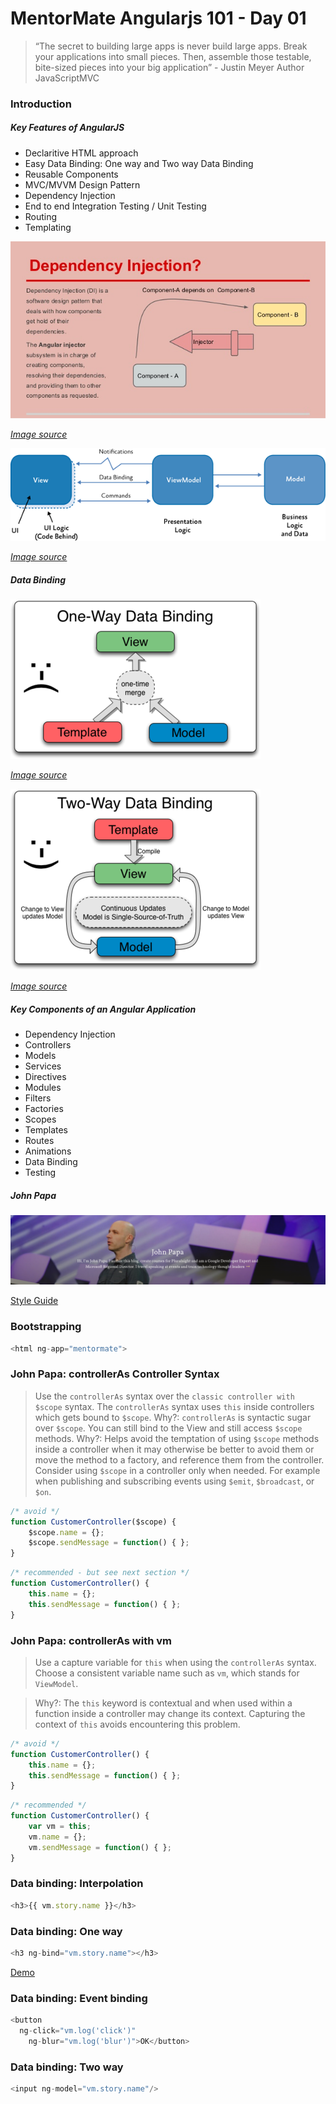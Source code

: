 # MentorMate Angularjs 101 - Day 01

> “The secret to building large apps is never build large apps. Break your applications into small pieces. Then, assemble those testable, bite-sized pieces into your big application” - Justin Meyer Author JavaScriptMVC

### Introduction

##### Key Features of AngularJS
 - Declaritive HTML approach
 - Easy Data Binding: One way and Two way Data Binding
 - Reusable Components
 - MVC/MVVM Design Pattern
 - Dependency Injection
 - End to end Integration Testing / Unit Testing
 - Routing
 - Templating

![Dependency-Injection](Images/Dependency-Injection.jpg "Dependency Injection")

[*Image source*](http://image.slidesharecdn.com/allaboutangularjs-final-150516180153-lva1-app6891/95/angularjs-for-beginners-90-discount-coupon-httpswwwudemycomangularjsforbeginnerscouponcodeslideshare-36-638.jpg?cb=1431799841)


![MVVM](Images/ModelViewViewModel.png "MVVM")

[*Image source*](https://i-msdn.sec.s-msft.com/dynimg/IC448690.png)

##### Data Binding

![One-way data binding](Images/One_Way_Data_Binding.png "Data binding")

[*Image source*](https://docs.angularjs.org/guide/databinding)

![Two-way data binding](Images/Two_Way_Data_Binding.png "Data binding")

[*Image source*](https://docs.angularjs.org/guide/databinding)

##### Key Components of an Angular Application
 - Dependency Injection
 - Controllers
 - Models
 - Services
 - Directives
 - Modules
 - Filters
 - Factories
 - Scopes
 - Templates
 - Routes 
 - Animations 
 - Data Binding 
 - Testing 

##### John Papa

![John Papa](Images/john-papa.png "John Papa")

[Style Guide](https://github.com/johnpapa/angular-styleguide/blob/master/a1/README.md)

### Bootstrapping

```javascript
<html ng-app="mentormate">
```

### John Papa: controllerAs Controller Syntax

> Use the `controllerAs` syntax over the `classic controller with $scope` syntax.
> The `controllerAs` syntax uses `this` inside controllers which gets bound to `$scope`. 
> Why?: `controllerAs` is syntactic sugar over `$scope`. You can still bind to the View and still access `$scope` methods.
> Why?: Helps avoid the temptation of using `$scope` methods inside a controller when it may otherwise be better to avoid them or move the method to a factory, and reference them from the controller. Consider using `$scope` in a controller only when needed. For example when publishing and subscribing events using `$emit`, `$broadcast`, or `$on`.

```javascript
/* avoid */
function CustomerController($scope) {
	$scope.name = {};
	$scope.sendMessage = function() { };
}
```

```javascript
/* recommended - but see next section */
function CustomerController() {
	this.name = {};
	this.sendMessage = function() { };
}
```

### John Papa: controllerAs with vm

> Use a capture variable for `this` when using the `controllerAs` syntax. Choose a consistent variable name such as `vm`, which stands for `ViewModel`.

> Why?: The `this` keyword is contextual and when used within a function inside a controller may change its context. Capturing the context of `this` avoids encountering this problem.

```javascript
/* avoid */
function CustomerController() {
	this.name = {};
	this.sendMessage = function() { };
}
```

```javascript
/* recommended */
function CustomerController() {
	var vm = this;
	vm.name = {};
	vm.sendMessage = function() { };
}
```

### Data binding: Interpolation

```javascript
<h3>{{ vm.story.name }}</h3>
```

### Data binding: One way

```javascript
<h3 ng-bind="vm.story.name"></h3>
```

[Demo](https://plnkr.co/edit/fI6iPCLae8QIdct10jIy?p=preview)

### Data binding: Event binding

```javascript
<button
  ng-click="vm.log('click')"
	ng-blur="vm.log('blur')">OK</button>
```

### Data binding: Two way	

```javascript
<input ng-model="vm.story.name"/>
```
